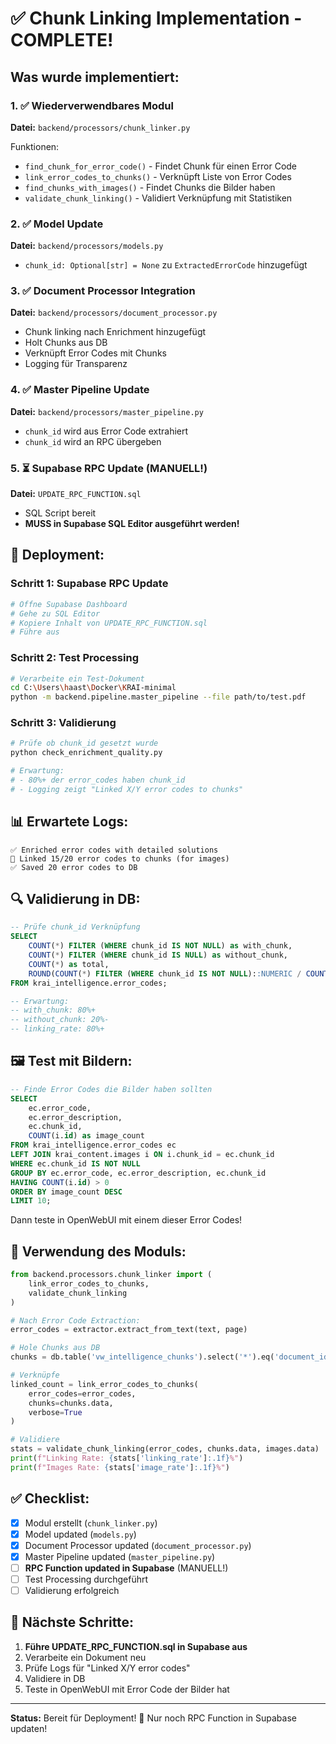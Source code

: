 # ✅ Chunk Linking Implementation - COMPLETE!

## Was wurde implementiert:

### 1. ✅ Wiederverwendbares Modul
**Datei:** `backend/processors/chunk_linker.py`

Funktionen:
- `find_chunk_for_error_code()` - Findet Chunk für einen Error Code
- `link_error_codes_to_chunks()` - Verknüpft Liste von Error Codes
- `find_chunks_with_images()` - Findet Chunks die Bilder haben
- `validate_chunk_linking()` - Validiert Verknüpfung mit Statistiken

### 2. ✅ Model Update
**Datei:** `backend/processors/models.py`
- `chunk_id: Optional[str] = None` zu `ExtractedErrorCode` hinzugefügt

### 3. ✅ Document Processor Integration
**Datei:** `backend/processors/document_processor.py`
- Chunk linking nach Enrichment hinzugefügt
- Holt Chunks aus DB
- Verknüpft Error Codes mit Chunks
- Logging für Transparenz

### 4. ✅ Master Pipeline Update
**Datei:** `backend/processors/master_pipeline.py`
- `chunk_id` wird aus Error Code extrahiert
- `chunk_id` wird an RPC übergeben

### 5. ⏳ Supabase RPC Update (MANUELL!)
**Datei:** `UPDATE_RPC_FUNCTION.sql`
- SQL Script bereit
- **MUSS in Supabase SQL Editor ausgeführt werden!**

## 🚀 Deployment:

### Schritt 1: Supabase RPC Update
```bash
# Öffne Supabase Dashboard
# Gehe zu SQL Editor
# Kopiere Inhalt von UPDATE_RPC_FUNCTION.sql
# Führe aus
```

### Schritt 2: Test Processing
```bash
# Verarbeite ein Test-Dokument
cd C:\Users\haast\Docker\KRAI-minimal
python -m backend.pipeline.master_pipeline --file path/to/test.pdf
```

### Schritt 3: Validierung
```python
# Prüfe ob chunk_id gesetzt wurde
python check_enrichment_quality.py

# Erwartung:
# - 80%+ der error_codes haben chunk_id
# - Logging zeigt "Linked X/Y error codes to chunks"
```

## 📊 Erwartete Logs:

```
✅ Enriched error codes with detailed solutions
📎 Linked 15/20 error codes to chunks (for images)
✅ Saved 20 error codes to DB
```

## 🔍 Validierung in DB:

```sql
-- Prüfe chunk_id Verknüpfung
SELECT 
    COUNT(*) FILTER (WHERE chunk_id IS NOT NULL) as with_chunk,
    COUNT(*) FILTER (WHERE chunk_id IS NULL) as without_chunk,
    COUNT(*) as total,
    ROUND(COUNT(*) FILTER (WHERE chunk_id IS NOT NULL)::NUMERIC / COUNT(*) * 100, 2) as linking_rate
FROM krai_intelligence.error_codes;

-- Erwartung:
-- with_chunk: 80%+
-- without_chunk: 20%-
-- linking_rate: 80%+
```

## 🖼️ Test mit Bildern:

```sql
-- Finde Error Codes die Bilder haben sollten
SELECT 
    ec.error_code,
    ec.error_description,
    ec.chunk_id,
    COUNT(i.id) as image_count
FROM krai_intelligence.error_codes ec
LEFT JOIN krai_content.images i ON i.chunk_id = ec.chunk_id
WHERE ec.chunk_id IS NOT NULL
GROUP BY ec.error_code, ec.error_description, ec.chunk_id
HAVING COUNT(i.id) > 0
ORDER BY image_count DESC
LIMIT 10;
```

Dann teste in OpenWebUI mit einem dieser Error Codes!

## 📝 Verwendung des Moduls:

```python
from backend.processors.chunk_linker import (
    link_error_codes_to_chunks,
    validate_chunk_linking
)

# Nach Error Code Extraction:
error_codes = extractor.extract_from_text(text, page)

# Hole Chunks aus DB
chunks = db.table('vw_intelligence_chunks').select('*').eq('document_id', doc_id).execute()

# Verknüpfe
linked_count = link_error_codes_to_chunks(
    error_codes=error_codes,
    chunks=chunks.data,
    verbose=True
)

# Validiere
stats = validate_chunk_linking(error_codes, chunks.data, images.data)
print(f"Linking Rate: {stats['linking_rate']:.1f}%")
print(f"Images Rate: {stats['image_rate']:.1f}%")
```

## ✅ Checklist:

- [x] Modul erstellt (`chunk_linker.py`)
- [x] Model updated (`models.py`)
- [x] Document Processor updated (`document_processor.py`)
- [x] Master Pipeline updated (`master_pipeline.py`)
- [ ] **RPC Function updated in Supabase** (MANUELL!)
- [ ] Test Processing durchgeführt
- [ ] Validierung erfolgreich

## 🎯 Nächste Schritte:

1. **Führe UPDATE_RPC_FUNCTION.sql in Supabase aus**
2. Verarbeite ein Dokument neu
3. Prüfe Logs für "Linked X/Y error codes"
4. Validiere in DB
5. Teste in OpenWebUI mit Error Code der Bilder hat

---

**Status:** Bereit für Deployment! 🚀
Nur noch RPC Function in Supabase updaten!

